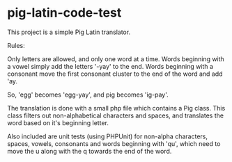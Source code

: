# pig-latin-code-test

This project is a simple Pig Latin translator.  

Rules:

Only letters are allowed, and only one word at a time.  Words beginning with a vowel simply add the letters '-yay' to the end. Words beginning with a consonant move the first consonant cluster to the end of the word and add 'ay.

So, 'egg' becomes 'egg-yay', and pig becomes 'ig-pay'.

The translation is done with a small php file which contains a Pig class.  This class filters out non-alphabetical characters and spaces, and translates the word based on it's beginning letter.

Also included are unit tests (using PHPUnit) for non-alpha characters, spaces, vowels, consonants and words beginning with 'qu', which need to move the u along with the q towards the end of the word.

